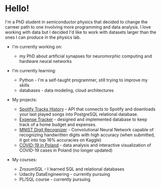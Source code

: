 # Hello!

I'm a PhD student in semiconductor physics that decided to change the carreer path to one involving more programming and data analysis. I love working with data but I decided I'd like to work with datasets larger than the ones I can produce in the physics lab.

- I'm currently working on:
    - my PhD about artificial synapses for neuromorphic computing and hardware neural networks

- I'm currently learning:
    - Python - I'm a self-taught programmer, still trying to improve my skills
    - databases - data modeling, cloud architectures


- My projects:
    - [Spotify Tracks History](https://github.com/pzet/spotify-tracks-history) - API that connects to Spotify and downloads your last played songs into PostgreSQL relational database.
    - [Expense Tracker](https://github.com/pzet/ZrozumSQL_projekt) - designed and implemented database to keep track of a home budget and expenses.
    - [MNIST Digit Recognizer](https://github.com/pzet/Digit-Recognizer) - Convolutional Neural Network capable of recognizing handwritten digits with high accuracy (when submitted, it got into top 16% accuracies on Kaggle)
    - [COVID-19 in Poland](https://nbviewer.org/github/pzet/COVID_Poland/blob/master/covid_polska.ipynb) - data analysis and interactive visualization of COVID-19 cases in Poland (no longer updated)


- My courses:
    - ZrozumSQL - I learned SQL and relational databases
    - Udacity DataEngineering - currently pursuing
    - PL/SQL course - currently pursuing
